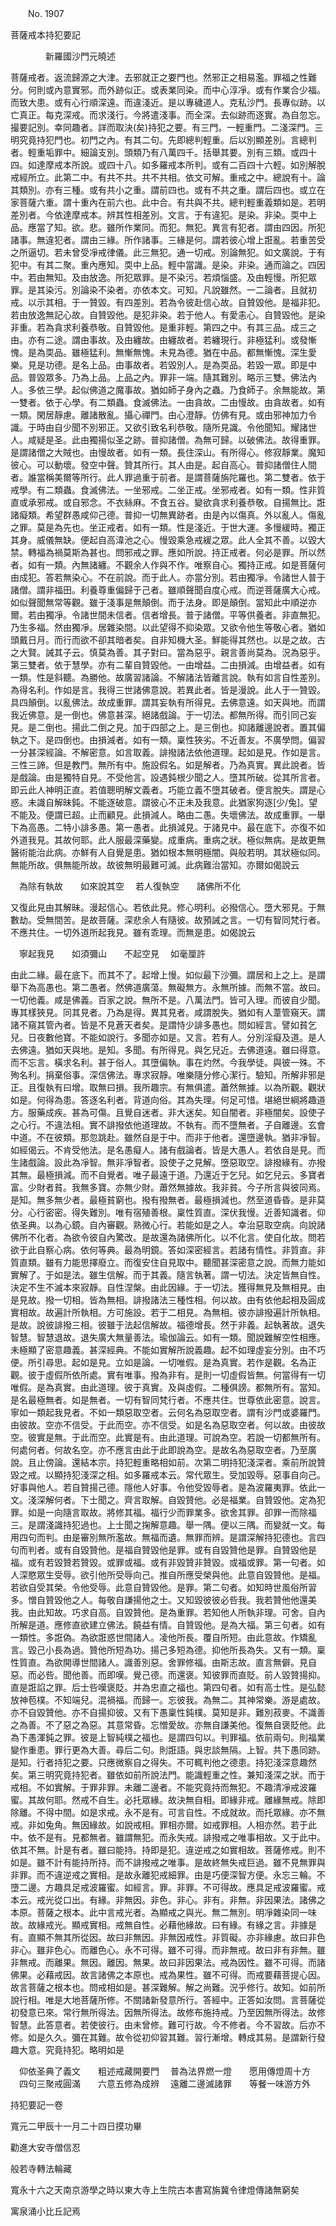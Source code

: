 ﻿　　No. 1907

菩薩戒本持犯要記

　　　　新羅國沙門元曉述


菩薩戒者。返流歸源之大津。去邪就正之要門也。然邪正之相易濫。罪福之性難分。何則或內意實邪。而外跡似正。或表業同染。而中心淳凈。或有作業合少福。而致大患。或有心行順深遠。而違淺近。是以專穢道人。克私沙門。長專似跡。以亡真正。每克深戒。而求淺行。今將遣淺事。而全深。去似跡而逐實。為自忽忘。撮要記別。幸同趣者。詳而取決(矣)持犯之要。有三門。一輕重門。二淺深門。三明究竟持犯門也。初門之內。有其二句。先即總判輕重。后以別顯差別。言總判者。輕重垢罪中。細論支別。頭類乃有八萬四千。括舉其要。別有三類。或四十四。如達摩戒本所說。或四十八。如多羅戒本所判。或有二百四十六輕。如別解脫戒經所立。此第二中。有共不共。共不共相。依文可解。重戒之中。總說有十。論其類別。亦有三種。或有共小之重。謂前四也。或有不共之重。謂后四也。或立在家菩薩六重。謂十重內在前六也。此中合。有共與不共。總判輕重義類如是。若明差別者。今依達摩戒本。辨其性相差別。文言。于有違犯。是染。非染。耎中上品。應當了知。欲。悲。雖所作業同。而犯。無犯。異言有犯者。謂由四因。所犯諸事。無違犯者。謂由三緣。所作諸事。三緣是何。謂若彼心增上誑亂。若重苦受之所逼切。若未曾受凈戒律儀。此三無犯。通一切戒。別論無犯。如文廣說。于有犯中。有其二聚。重內應知。耎中上品。輕中當識。是染。非染。通而論之。四因中。若由無知。及由放逸。所犯眾罪。是不染污。若煩惱盛。及由輕慢。所犯眾罪。是其染污。別論染不染者。亦依本文。可知。凡說雖然。一二論者。且就初戒。以示其相。于一贊毀。有四差別。若為令彼赴信心故。自贊毀他。是福非犯。若由放逸無記心故。自贊毀他。是犯非染。若于他人。有愛恚心。自贊毀他。是染非重。若為貪求利養恭敬。自贊毀他。是重非輕。第四之中。有其三品。成三之由。亦有二途。謂由事故。及由纏故。由纏故者。若纏現行。非極猛利。或發慚愧。是為耎品。雖極猛利。無慚無愧。未見為德。猶在中品。都無慚愧。深生愛樂。見是功德。是名上品。由事故者。若毀別人。是為耎品。若毀一眾。即是中品。普毀眾多。乃為上品。上品之內。罪非一端。隨其難別。略示三雙。佛法內人。多依三學。起似佛道之魔事故。猶如師子身內之蟲。乃食師子。余無能故。第一雙者。依于心學。有二類蟲。食滅佛法。一由貪故。二由慢故。由貪故者。如有一類。閑居靜慮。離諸散亂。攝心禪門。由心澄靜。仿佛有見。或由邪神加力令識。于時由自少聞不別邪正。又欲引致名利恭敬。隨所見識。令他聞知。耀諸世人。咸疑是圣。此由獨揚似圣之跡。普抑諸僧。為無可歸。以破佛法。故得重罪。是謂諸僧之大賊也。由慢故者。如有一類。長住深山。有所得心。修寂靜業。魔知彼心。可以動壞。發空中聲。贊其所行。其人由是。起自高心。普抑諸僧住人間者。誰當稱美爾等所行。此人罪過重于前者。是謂菩薩旃陀羅也。第二雙者。依于戒學。有二類蟲。食滅佛法。一坐邪戒。二坐正戒。坐邪戒者。如有一類。性非質直或承邪戒。或自邪念。不衣絲麻。不食五谷。變欲貪求利養恭敬。自揚無比。誑諸癡類。希望群愚咸仰己德。普抑一切無異跡者。由是內以傷真。外以亂人。傷亂之罪。莫是為先也。坐正戒者。如有一類。性是淺近。于世大運。多慢緩時。獨正其身。威儀無缺。便起自高湋池之心。慢毀乘急戒緩之眾。此人全其不善。以毀大禁。轉福為禍莫斯為甚也。問邪戒之罪。應如所說。持正戒者。何必是罪。所以然者。如有一類。內無諸纏。不觀余人作與不作。唯察自心。獨持正戒。如是菩薩何由成犯。答若無染心。不在前說。而于此人。亦當分別。若由獨凈。令諸世人普于諸僧。謂非福田。利養尊重偏歸于己者。雖順聲聞自度心戒。而逆菩薩廣大心戒。如似聲聞無常等觀。雖于淺事是無顛倒。而于法身。即是顛倒。當知此中順逆亦爾。若由獨凈。令諸世間未信者。信者增長。普于諸僧。平等供養者。非直無犯。乃生多福。然由獨凈。居雜染間。以此望得不抑染眾。又欲令他生等敬心者。猶如頭戴日月。而行而欲不卻其暗者矣。自非知機大圣。鮮能得其然也。以是之故。古之大賢。誡其子云。慎莫為善。其子對曰。當為惡乎。親言善尚莫為。況為惡乎。第三雙者。依于慧學。亦有二輩自贊毀他。一由增益。二由損減。由增益者。如有一類。性是斜聽。為勝他。故廣習諸論。不解諸法皆離言說。執有如言自性差別。為得名利。作如是言。我得三世諸佛意說。若異此者。皆是漫說。此人于一贊毀。具四顛倒。以亂佛法。故成重罪。謂其妄執有所得見。去佛意遠。如天與地。而謂我近佛意。是一倒也。佛意甚深。絕諸戲論。于一切法。都無所得。而引同己妄見。是二倒也。揚此二倒之見。加于四部之上。是三倒也。抑諸離邊說者。置其偏執之下。是四倒也。由損減者。如有一類。稟性狹劣。不近善友。不廣學問。偏習一分甚深經論。不解密意。如言取義。誹撥諸法依他道理。起如是見。作如是言。三性三諦。但是教門。無所有中。施設假名。如是解者。乃為真實。異此說者。皆是戲論。由是獨特自見。不受他言。設遇鈍根少聞之人。墮其所破。從其所言者。即云此人神明正直。若值聰明解文義者。巧能立義不墮其破者。便言脫失。謂是心惑。未識自解昧鈍。不能逐破意。謂彼心不正未及我意。此猶家狗逐[少/兔]。望不能及。便謂已超。止而顧見。此損減人。略由二愚。失壞佛法。故成重罪。一舉下為高愚。二特小誹多愚。第一愚者。此損減見。于諸見中。最在底下。亦復不如外道我見。其故何耶。此人服最深藥變。成重病。重病之狀。極似無病。是故更無醫術能治此病。亦鮮有人自覺是患。猶如根本無明極闇。與般若明。其狀極似同。無能所故。俱無能所故。故彼無明最難可滅。此病難治當知。亦爾如偈說云

　為除有執故　　如來說其空
　若人復執空　　諸佛所不化　

又復此見由其解昧。漫起信心。若依此見。修心明利。必撥信心。墮大邪見。于無數劫。受無間苦。是故菩薩。深悲余人有隨彼。故預誡之言。一切有智同梵行者。不應共住。一切外道所起我見。雖有乖理。而無是患。如偈說云

　寧起我見　　如須彌山　　不起空見
　如毫厘許　

由此二緣。最在底下。而其不了。起增上慢。如似最下沙彌。謂居和上之上。是謂舉下為高愚也。第二愚者。然佛道廣蕩。無礙無方。永無所據。而無不當。故曰。一切他義。咸是佛義。百家之說。無所不是。八萬法門。皆可入理。而彼自少聞。專其樣狹見。同其見者。乃為是得。異其見者。咸謂脫失。猶如有人葦管窺天。謂諸不窺其管內者。皆是不見蒼天者矣。是謂恃少誹多愚也。問如經言。譬如貧乞兒。日夜數他寶。不能如說行。多聞亦如是。又言。若有人。分別淫癡及道。是人去佛遠。猶如天與地。是知。多聞。有所得見。與乞兒近。去佛道遠。雖曰得意。而不忘言。橫求名利。甚于俗人。其墮偏執。事在灼然。今我學徒。與彼一殊。不殉名利。捐棄俗事。深信佛法。專求寂靜。唯樂隨分修心潔行。驗知。所解非邪是正。且復執有曰增。取無曰損。我所趣宗。有無俱遣。蕭然無據。以為所觀。觀狀如是。何得為患。答逐名利者。背道向俗。其為失理。何足可惜。堪絕世綱將趣道方。服藥成疾。甚為可傷。且覺自迷者。非大迷矣。知自闇者。非極闇矣。設使子之心行。不違法相。實不誹撥依他道理故。不執有。而不墮無者。子自離邊。玄會中道。不在彼類。那忽跳赴。雖然自是于中。而非于他者。還墮邊執。猶非凈智。如經偈云。不肯受他法。是名愚癡人。諸有戲論者。皆是大愚人。若依自是見。而生諸戲論。設此為凈智。無非凈智者。設使子之見解。墮惡取空。誹撥緣有。亦撥其無。最極損減。而不自覺者。唯子最遠于道。乃還近于乞兒。如乞兒云。多寶者富。少財者貧。我無多寶。亦無少財。蕭然無據故。我非貧。今子所言與彼同焉。是知。無多無少者。最極貧窮也。撥有撥無者。最極損減也。然至道昏昏。是非莫分。心行密密。得失難別。唯有宿殖善根。稟性質直。深伏我慢。近善知識者。仰依圣典。以為心鏡。自內審觀。熟微心行。若能如是之人。幸治惡取空病。向說諸佛所不化者。為欲令彼自內驚改。是故還為諸佛所化。以不化言。使自化故。問若欲于此自察心病。依何等典。最為明鏡。答如深密經言。若諸有情性。非質直。非質直類。雖有力能思擇廢立。而復安住自見取中。聽聞甚深密意之說。而無力能如實解了。于如是法。雖生信解。而于其義。隨言執著。謂一切法。決定皆無自性。決定不生不滅本來寂靜。自性涅槃。由此因緣。于一切法。獲得無見及無相見。由是見故。撥一切相。皆為無相。誹撥諸法三種性相。何以故。由有依他起相及圓成實相故。故遍計所執相。方可施設。若于二相見。為無相。彼亦誹撥遍計所執相。是故。說彼誹撥三相。彼雖于法起信解故。福德增長。然于非義。起執著故。退失智慧。智慧退故。退失廣大無量善法。瑜伽論云。如有一類。聞說難解空性相應。未極顯了密意趣義。甚深經典。不能如實解所說義趣。起不如理虛妄分別。由不巧便。所引尋思。起如是見。立如是論。一切唯假。是為真實。若作是觀。名為正觀。彼于虛假所依所處。實有唯事。撥為非有。是則一切虛假皆無。何當得有一切唯假。是為真實。由此道理。彼于真實。及與虛假。二種俱謗。都無所有。當知。是名最極無者。如是無者。一切有智同梵行者。不應共住。世尊依此密意。說言。寧如一類起我見者。不如一類惡取空者。云何名為惡取空者。謂有沙門或婆羅門。由彼故。空亦不信受。于此而空。亦不信受。如是名為惡取空者。何以故。由彼故空。彼實是無。于此而空。此實是有。由此道理。可說為空。若說一切都無所有。何處何者。何故名空。亦不應言由此于此即說為空。是故名為惡取空者。乃至廣說。且止傍論。還結本宗。持犯輕重略相如前。次第二明持犯淺深者。乘前所說贊毀之戒。以顯持犯淺深之相。如多羅戒本云。常代眾生。受加毀辱。惡事自向己。好事與他人。若自贊揚己德。隱他人好事。令他受毀辱者。是為波羅夷罪。依此一文。淺深解何者。下士聞之。齊言取解。自毀贊他。必是福業。自贊毀他。定為犯罪。如是一向隨言取故。將修其福。福行少而罪業多。欲舍其罪。卻罪一而除福三。是謂淺識持犯過也。上士聞之掬解意趣。舉一隅。便以三隅。而變就一文。每用四句而判。由是審別無所濫故。無福而遺。無罪而辨。是謂深解持犯德也。言四句而判者。或有自毀贊他。是福自贊毀他是罪。或有自毀贊他是罪。自贊毀他是福。或有若毀贊若贊毀。或罪或福。或有非毀贊非贊毀。或福或罪。第一句者。如人深愍眾生受辱。欲引他所受辱向己。推自所應受榮與他。此意自毀贊他。是福。若欲自受其榮。令他受辱。此意自贊毀他。是罪。第二句者。如知時世風俗所習多。憎自贊毀他之人。每敬自謙揚他之士。又知毀彼彼必呰我。我若贊他他還美我。由此知故。巧求自高。自毀贊他。是為重罪。若知他人所執非理。可舍。自內所解是道。應修直欲建立佛法。饒益有情。自贊毀他。是為大福。第三句者。如有一類性。多誑偽。為欲誑惑世間諸人。凌他所長。覆自所短。由此意故。作矯亂言。毀己小長為過。贊他所短為功。揚己多短為德。抑他所長為失。又有一類。稟性質直。為欲開導世間諸人。識善別惡。舍罪修福。由斯志故。直言無僻。見自惡。而必呰。聞他善。而即嘆。覺己德。而還褒。知彼罪而直貶。前人毀贊揚抑。直是誑諂之罪。后士呰嘆褒貶。并為忠直之福也。第四句者。如有高士性。是弘懿放神苞樸。不知端兒。混禍福。而歸一。忘彼我。為無二。其神常樂。游是處故。亦不自毀贊他。亦不自揚抑彼。又有下愚稟性鈍樸。莫知是非。難別菽麥。不識善之為善。不了惡之為惡。其意常昏。忘憎愛故。亦無自謙美他。復無自褒貶他。此為下愚渾鈍之罪。彼是上智純樸之福也。是謂四句以。判罪福。依前兩句。則福業變作重患。罪行更為大善。尋后二句。則誑語。與忠談無隔。上智。共下愚同跡。是知。行者持犯之要。只應微察自之得失。不可輒判他之德患。持犯淺深意趣然矣。第三明究竟持犯者。雖依如前所說法門。能識輕重之性。兼知淺深之狀。而于戒相。不如實解。于罪非罪。未離二邊者。不能究竟持而無犯。不趣清凈戒波羅蜜。其故何耶。然戒不自生。必托眾緣。故決無自相。即緣非戒。離緣無戒。除即除離。不得中間。如是求戒。永不是有。可言自性。不成就故。而托眾緣。亦不無戒。非如兔角。無因緣故。如說戒相。罪相亦爾。如戒罪相。人相亦然。若于此中。依不是有。見都無者。雖謂無犯。而永失戒。誹撥戒之唯事相故。又于此中。依其不無。計是有者。雖曰能持。持即是犯。違逆戒之如實相故。菩薩修戒。則不如是。雖不計有能持所持。而不誹撥戒之唯事。是故終無失戒巨過。雖不見無罪與非罪。而不違逆戒之實相。是故永離犯戒細罪。由是巧便深智方便。永忘三輪。不墮二邊。方趣具足戒波羅蜜。如經言。罪。非罪。不可得故。應具足戒波羅蜜。戒本云。戒光從口出。有緣。非無因。非色。非心。非有。非無。非因果法。諸佛之本原。菩薩之根本。此中言戒光者。為顯戒之與光。無二無別。明凈雜染同一味故。故緣戒光。顯戒實相。戒無自性。必藉他緣故。曰有緣。有緣之言。非據是有。直顯不無其所從因。故曰非無因。非無因戒性。非質礙。亦非緣慮。故曰非色非心。雖非色心。而離色心。永不可得。雖不可得。而非無戒。故曰非有非無。雖非無戒。而離果。無因。離因。無果。故曰非因果法。戒為因性。雖不可得。而諸佛果。必藉戒因。故言諸佛之本原也。戒為果性。雖不可得。而戒要藉菩提心因。故言菩薩之根本也。問戒相如是。甚深難解。解之尚難。況乎修行。故知。如前所說行相。唯是大地菩薩所修。不關諸新發意所行。答經中。正答如汝問。言菩薩從初發意已來。常行無所得法。因無所得法。故修布施持戒。乃至因無所得法。故修智慧。此答意者。若使彼行。由未曾修。難可行故。今不修者。今不習故。后亦不修。如是久久。彌在其難。故令從初仰習其難。習行漸增。轉成其易。是謂新行發趣大意。究竟持犯。略明如是

　仰依圣典了義文　　粗述戒藏開要門
　普為法界燃一燈　　愿用傳燈周十方
　四句三聚戒圓滿　　六意五修為成辨
　遠離二邊滅諸罪　　等餐一味游方外　

持犯要記一卷

寬元二甲辰十一月二十四日摸功畢

勸進大安寺僧信忍

般若寺轉法輪藏

寬永十六之天南京游學之時以東大寺上生院古本書寫旃冀令律燈傳諸無窮矣

寓泉涌小比丘記焉
